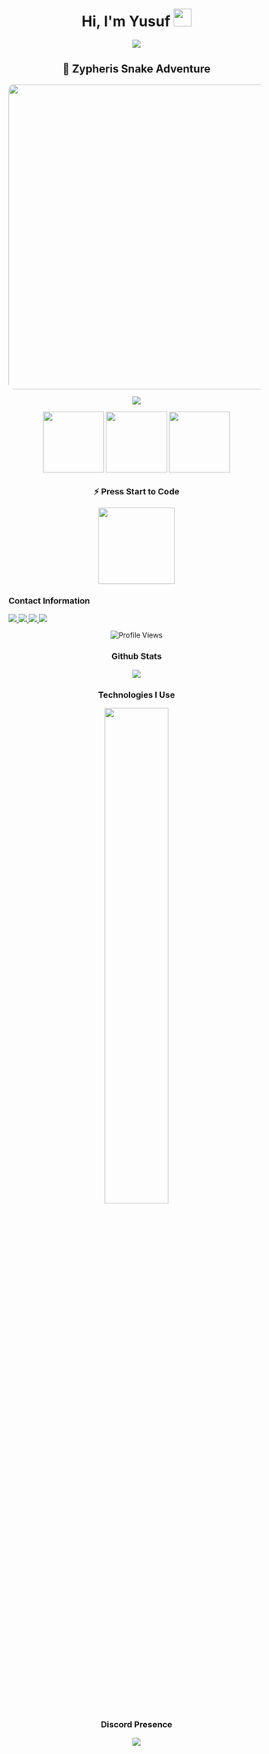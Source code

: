 <h1 align="center">Hi, I'm Yusuf 
  <img src="https://media0.giphy.com/media/v1.Y2lkPTc5MGI3NjExN2d3bHN2czY4aXozOWw2dHZhOTZvNWJ6OHp6Z2FmZXVxZWFmc3QwbyZlcD12MV9pbnRlcm5hbF9naWZfYnlfaWQmY3Q9cw/GCykZsS55J7qPN6iCw/giphy.gif" width="35">
</h1>

<p align="center">
  <a href="https://github.com/DenverCoder1/readme-typing-svg">
    <img src="https://readme-typing-svg.herokuapp.com?font=Time+New+Roman&color=%2300AF17&size=25&center=true&vCenter=true&width=600&height=100&lines=Full-stack+Developer;@zypheris">
  </a>
</p>

<!-- 🎮 Zypheris: Snake Adventure -->
<h2 align="center">🐍 Zypheris Snake Adventure</h2>

<p align="center">
  <!-- Yılan oyunu tarzı GIF (engellerden kaçıyor gibi) -->
  <img src="https://media.tenor.com/5E2vxv5G6q0AAAAC/pixel-snake.gif" width="600" style="border-radius:10px;">
</p>

<p align="center">
  <!-- Terminal / görev animasyonu -->
  <img src="https://readme-typing-svg.herokuapp.com?font=Press+Start+2P&size=18&duration=3500&pause=1000&color=00FFAA&center=true&vCenter=true&width=800&height=60&lines=Zypheris+slithers+through+code...;Avoiding+bugs+and+errors...;Collecting+JS,+Node,+React...;Level+Up!+Full-stack+Unlocked!">
</p>

<p align="center">
  <!-- Pixel animasyonlar -->
  <img src="https://media.tenor.com/eDchk3srtycAAAAi/pixel-art-space.gif" width="120">
  <img src="https://media.tenor.com/Dx2hKJ0Yc9gAAAAi/pixel-art.gif" width="120">
  <img src="https://media.tenor.com/JmD6s7eE6M0AAAAi/pixel-swordsman.gif" width="120">
</p>

<h3 align="center">⚡ Press Start to Code</h3>
<p align="center">
  <img src="https://media.tenor.com/CeDk6XdUMAAAAP8/pixel-art-press-start.gif" width="150">
</p>

<h3>Contact Information</h3>
<a href="https://discord.com/users/773582512647569409" target="_blank">
  <img src="https://img.shields.io/badge/Zypheris%20-111111.svg?&style=for-the-badge&logo=discord&logoColor=purple">
</a>
<a href="https://instagram.com/ilwixi7" target="_blank">
  <img src="https://img.shields.io/badge/Instagram%20-111111.svg?&style=for-the-badge&logo=instagram&logoColor=purple">
</a>
<a href="https://open.spotify.com/user/314c4qgsafgrqtpd6tnfandxnkzq" target="_blank">
  <img src="https://img.shields.io/badge/Spotify%20-111111.svg?&style=for-the-badge&logo=spotify&logoColor=purple">
</a>
<a href="https://www.youtube.com/channel/zypherisdev" target="_blank">
  <img src="https://img.shields.io/badge/youtube%20-111111.svg?&style=for-the-badge&logo=youtube&logoColor=purple">
</a>

<!-- Profile Views -->
<p align="center">
  <img src="https://count.getloli.com/get/@zypheriss?theme=rule34" alt="Profile Views">
</p>

<div align="center">
  <h3>Github Stats</h3>
  <div>
    <img align="center" src="https://github-readme-stats.vercel.app/api?username=zypheriss&theme=github_dark&show_icons=true"/>
  </div>

  <h3>Technologies I Use</h3>
  <img width="50%" align="center" src="https://skillicons.dev/icons?i=js,ts,html,css,discord,dotnet,kotlin,lua,ps,perl,tailwind,bootstrap,react,nextjs,cpp,cs,nodejs,express,python,mysql,mongodb&perline=7">
  <br><br>

  <div>
    <h3>Discord Presence</h3>
    <a align="center" href="https://discord.com/users/773582512647569409">
      <img src="https://lanyard.cnrad.dev/api/773582512647569409/?theme=light">
    </a>
  </div>
</div>
